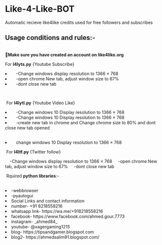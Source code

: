 # Like-4-Like-BOT
Automatic recieve like4like credits used for free followers and subscribes
<h2>Usage conditions and rules:-</h2>
<br>
<b>Make sure you have created an account on like4like.org</b>
<br>
 <p>For <b>l4lyts.py</b> {Youtube Subscribe}</li>
<li>&nbsp;&nbsp;&nbsp;&nbsp;-Change windows display resolution to 1366 × 768</li>
<li>&nbsp;&nbsp;&nbsp;&nbsp;-open chrome New tab, adjust window size to 67%</li>
<li>&nbsp;&nbsp;&nbsp;&nbsp;-dont close new tab </li></p>
    <br>
<p>&nbsp;For <b>l4lytl.py</b> {Youtube Video Like}
<li>&nbsp;&nbsp;&nbsp;&nbsp;-Change windows 10 Display resolution to 1366 × 768 </li>
<li>&nbsp;&nbsp;&nbsp;&nbsp;-Change windows 10 Display resolution to 1366 × 768 </li>
<li>&nbsp;&nbsp;&nbsp;&nbsp;-create new tab in chrome and Change chrome size to 80% and dont close new tab opened</li></p>
<br>
<li>&nbsp;&nbsp;&nbsp;&nbsp;change windows 10 Display resolution to 1366 × 768 </li>
<p>&nbsp;For <b>l4ltf.py</b>  {Twitter follow}</p>
&nbsp;&nbsp;&nbsp;&nbsp;-Change windows display resolution to 1366 × 768
&nbsp;&nbsp;&nbsp;&nbsp;-open chrome New tab, adjust window size to 67%
&nbsp;&nbsp;&nbsp;&nbsp;-dont close new tab
    
<p>&nbsp;Rquired <b>python libraries</b>:-</p>
<br>
<li>-webbrowser</li>
<li>-pyautogui</li>

<li>Social Links and contact information</li>
<li>number- +91 8218558216</li>
<li>whatsapp link- https://wa.me/+918218558216</li>
<li>facebook- https://www.facebook.com/ahmed.gour.7773</li>
<li>instagram- _ahmed84_</li>
<li>youtube- @xagergaming1215</li>
<li>blog- https://tipsandgamer.blogspot.com</li>
<li>blog2- https://ahmedsalim91.blogspot.com/</li>
